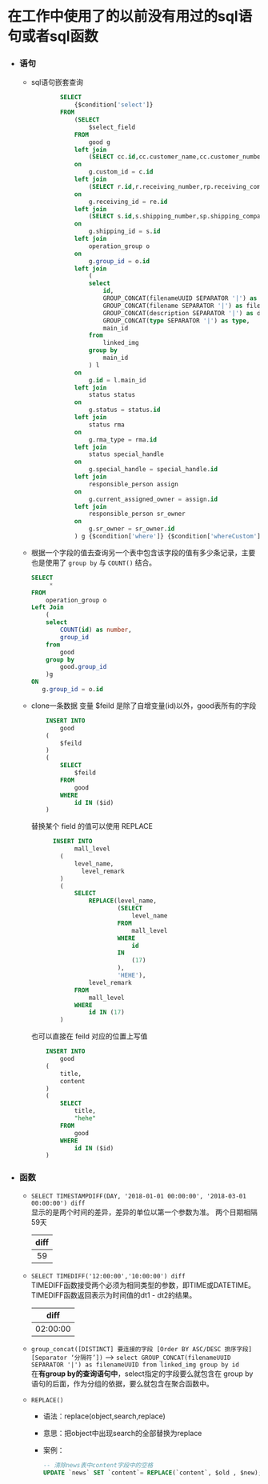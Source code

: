 # 在工作中使用了的以前没有用过的sql语句或者sql函数

- ### 语句
    + sql语句嵌套查询
        
        ``` sql
                SELECT   
                    {$condition['select']}  
                FROM  
                    (SELECT  
                        $select_field  
                    FROM   
                        good g  
                    left join  
                        (SELECT cc.id,cc.customer_name,cc.customer_number,cc.customer_address,cc.post_code,cp.customer_company FROM customer cc,customer_company cp where cc.customer_company = cp.id) c  
                    on  
                        g.custom_id = c.id  
                    left join   
                        (SELECT r.id,r.receiving_number,rp.receiving_company FROM receiving r,receiving_company rp where r.receiving_company = rp.id) re  
                    on  
                        g.receiving_id = re.id  
                    left join   
                        (SELECT s.id,s.shipping_number,sp.shipping_company,s.ship_to_customer_time FROM shipping s,shipping_company sp where s.shipping_company = sp.id) s  
                    on  
                        g.shipping_id = s.id  
                    left join   
                        operation_group o  
                    on
                        g.group_id = o.id  
                    left join 
                        (  
                        select 
                            id,
                            GROUP_CONCAT(filenameUUID SEPARATOR '|') as filenameUUID,
                            GROUP_CONCAT(filename SEPARATOR '|') as filename,
                            GROUP_CONCAT(description SEPARATOR '|') as description,
                            GROUP_CONCAT(type SEPARATOR '|') as type,
                            main_id 
                        from 
                            linked_img 
                        group by 
                            main_id 
                        ) l
                    on
                        g.id = l.main_id
                    left join 
                        status status
                    on
                        g.status = status.id
                    left join 
                        status rma
                    on
                        g.rma_type = rma.id
                    left join 
                        status special_handle
                    on
                        g.special_handle = special_handle.id
                    left join 
                        responsible_person assign
                    on
                        g.current_assigned_owner = assign.id
                    left join 
                        responsible_person sr_owner
                    on
                        g.sr_owner = sr_owner.id
                    ) g {$condition['where']} {$condition['whereCustom']} {$condition['orderby']} {$condition['limit']}
        ```

    + 根据一个字段的值去查询另一个表中包含该字段的值有多少条记录，主要也是使用了 `group by` 与 ` COUNT() ` 结合。
        
        ``` sql
        SELECT
             *
        FROM 
            operation_group o
        Left Join
            (
            select 
                COUNT(id) as number,
                group_id 
            from 
                good 
            group by 
                good.group_id            
            )g
        ON
           g.group_id = o.id
        ```

    + clone一条数据
        变量 $feild 是除了自增变量(id)以外，good表所有的字段
        ```sql
            INSERT INTO 
                good
            (
                $feild
            ) 
            (
                SELECT 
                    $feild
                FROM 
                    good
                WHERE 
                    id IN ($id)
            )
        ```

        替换某个 field 的值可以使用 REPLACE 

        ```sql
              INSERT INTO 
                    mall_level
                (
                    level_name,
                      level_remark
                ) 
                (
                    SELECT 
                        REPLACE(level_name, 
                                (SELECT 
                                    level_name 
                                FROM 
                                    mall_level 
                                WHERE 
                                    id 
                                IN 
                                    (17)
                                ), 
                                'HEHE'),
                        level_remark
                    FROM 
                        mall_level
                    WHERE 
                        id IN (17)
                )
        ```

        也可以直接在 feild 对应的位置上写值
        
        ```sql
            INSERT INTO 
                good
            (
                title,
                content
            ) 
            (
                SELECT 
                    title,
                    "hehe"
                FROM 
                    good
                WHERE 
                    id IN ($id)
            )
        ```


- ### 函数
    + `SELECT TIMESTAMPDIFF(DAY, '2018-01-01 00:00:00', '2018-03-01 00:00:00') diff`  
        显示的是两个时间的差异，差异的单位以第一个参数为准。 两个日期相隔59天

        | diff |
        | :---: |
        | 59 |
    
    + `SELECT TIMEDIFF('12:00:00','10:00:00') diff`  
        TIMEDIFF函数接受两个必须为相同类型的参数，即TIME或DATETIME。TIMEDIFF函数返回表示为时间值的dt1 - dt2的结果。

        | diff |
        | :---: |
        | 02:00:00 |

    + `group_concat([DISTINCT] 要连接的字段 [Order BY ASC/DESC 排序字段] [Separator ‘分隔符’])` -->  `select GROUP_CONCAT(filenameUUID SEPARATOR '|') as filenameUUID from linked_img group by id `  
        在**有group by的查询语句中**，select指定的字段要么就包含在 group by 语句的后面，作为分组的依据，要么就包含在聚合函数中。

    + `REPLACE()`
        * 语法：replace(object,search,replace)
        * 意思：把object中出现search的全部替换为replace
        * 案例：
        
            ```sql
            -- 清除news表中content字段中的空格  
            UPDATE `news` SET `content`= REPLACE(`content`, $old , $new);
            ```

